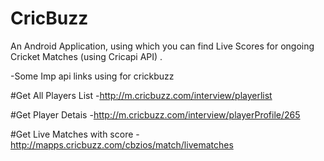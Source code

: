 # CricBuzz
An Android Application, using which you can find Live Scores for ongoing Cricket Matches (using Cricapi API) .



-Some Imp api links using for crickbuzz


#Get All Players List
-http://m.cricbuzz.com/interview/playerlist



#Get Player Detais
-http://m.cricbuzz.com/interview/playerProfile/265

#Get Live Matches with score
-http://mapps.cricbuzz.com/cbzios/match/livematches
